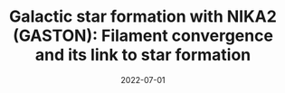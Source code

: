 ---
title: "Galactic star formation with NIKA2 (GASTON): Filament convergence and its link to star formation"
collection: publications
permalink: /publication/2022-07-01-Galactic-star-formation-with-NIKA2-GASTON-Filament-convergence-and-its-link-to-star-formation
date: 2022-07-01
venue: 'In the proceedings of mm Universe @ NIKA2 - Observing the mm Universe with the NIKA2 Camera'
citation: ' N. Peretto,  R. Adam,  P. Ade et al., &quot;Galactic star formation with NIKA2 (GASTON): Filament convergence and its link to star formation.&quot; In the proceedings of mm Universe @ NIKA2 - Observing the mm Universe with the NIKA2 Camera, 2022.'
---